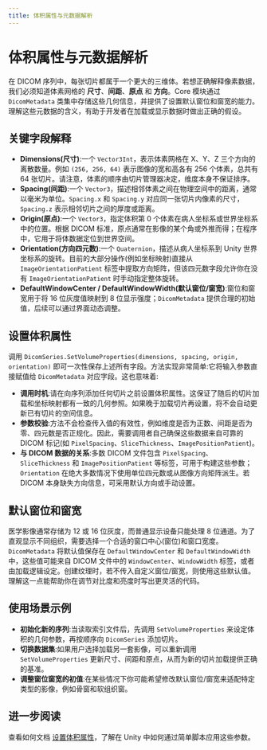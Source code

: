 ```yaml
---
title: 体积属性与元数据解析
---
```


# 体积属性与元数据解析

在 DICOM 序列中，每张切片都属于一个更大的三维体。若想正确解释像素数据，我们必须知道体素网格的 **尺寸**、**间距**、**原点** 和 **方向**。Core 模块通过 `DicomMetadata` 类集中存储这些几何信息，并提供了设置默认窗位和窗宽的能力。理解这些元数据的含义，有助于开发者在加载或显示数据时做出正确的假设。

## 关键字段解释

- **Dimensions(尺寸)**:一个 `Vector3Int`，表示体素网格在 X、Y、Z 三个方向的离散数量。例如 `(256, 256, 64)` 表示图像的宽和高各有 256 个体素，总共有 64 张切片。请注意，体素的顺序由切片管理器决定，维度本身不保证排序。
- **Spacing(间距)**:一个 `Vector3`，描述相邻体素之间在物理空间中的距离，通常以毫米为单位。`Spacing.x` 和 `Spacing.y` 对应同一张切片内像素的尺寸，`Spacing.z` 表示相邻切片之间的厚度或距离。
- **Origin(原点)**:一个 `Vector3`，指定体积第 0 个体素在病人坐标系或世界坐标系中的位置。根据 DICOM 标准，原点通常在影像的某个角或外推而得；在程序中，它用于将体数据定位到世界空间。
- **Orientation(方向四元数)**:一个 `Quaternion`，描述从病人坐标系到 Unity 世界坐标系的旋转。目前的大部分操作(例如坐标映射)直接从 `ImageOrientationPatient` 标签中提取方向矩阵，但该四元数字段允许你在没有 `ImageOrientationPatient` 时手动指定整体旋转。
- **DefaultWindowCenter / DefaultWindowWidth(默认窗位/窗宽)**:窗位和窗宽用于将 16 位灰度值映射到 8 位显示强度；`DicomMetadata` 提供合理的初始值，后续可以通过界面动态调整。

## 设置体积属性

调用 `DicomSeries.SetVolumeProperties(dimensions, spacing, origin, orientation)` 即可一次性保存上述所有字段。方法实现非常简单:它将输入参数直接赋值给 `DicomMetadata` 对应字段。这也意味着:

* **调用时机**:请在向序列添加任何切片之前设置体积属性。这保证了随后的切片加载和坐标映射都有一致的几何参照。如果晚于加载切片再设置，将不会自动更新已有切片的空间信息。
* **参数校验**:方法不会检查传入值的有效性，例如维度是否为正数、间距是否为零、四元数是否正规化。因此，需要调用者自己确保这些数据来自可靠的 DICOM 标记(如 `PixelSpacing`、`SliceThickness`、`ImagePositionPatient`)。
* **与 DICOM 数据的关系**:多数 DICOM 文件包含 `PixelSpacing`、`SliceThickness` 和 `ImagePositionPatient` 等标签，可用于构建这些参数；`Orientation` 在绝大多数情况下使用单位四元数或从图像方向矩阵派生。若 DICOM 本身缺失方向信息，可采用默认方向或手动设置。

## 默认窗位和窗宽

医学影像通常存储为 12 或 16 位灰度，而普通显示设备只能处理 8 位通道。为了直观显示不同组织，需要选择一个合适的窗口中心(窗位)和窗口宽度。`DicomMetadata` 将默认值保存在 `DefaultWindowCenter` 和 `DefaultWindowWidth` 中，这些值可能来自 DICOM 文件中的 `WindowCenter`、`WindowWidth` 标签，或者由加载逻辑设定。创建纹理时，若不传入自定义窗位/窗宽，则使用这些默认值。理解这一点能帮助你在调节对比度和亮度时写出更灵活的代码。

## 使用场景示例

* **初始化新的序列**:当读取索引文件后，先调用 `SetVolumeProperties` 来设定体积的几何参数，再按顺序向 `DicomSeries` 添加切片。
* **切换数据集**:如果用户选择加载另一套影像，可以重新调用 `SetVolumeProperties` 更新尺寸、间距和原点，从而为新的切片加载提供正确的基准。
* **调整窗位窗宽的初值**:在某些情况下你可能希望修改默认窗位/窗宽来适配特定类型的影像，例如骨窗和软组织窗。

## 进一步阅读

查看如何文档 [设置体积属性](/guide/06core/implementation/01_set_volume_properties.md)，了解在 Unity 中如何通过简单脚本应用这些参数。
